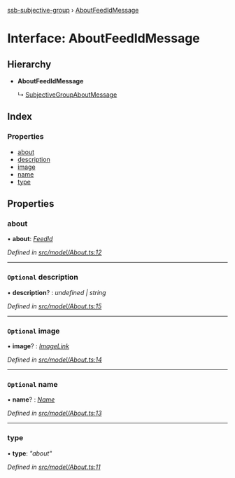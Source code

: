 [ssb-subjective-group](../README.md) › [AboutFeedIdMessage](aboutfeedidmessage.md)

# Interface: AboutFeedIdMessage

## Hierarchy

* **AboutFeedIdMessage**

  ↳ [SubjectiveGroupAboutMessage](subjectivegroupaboutmessage.md)

## Index

### Properties

* [about](aboutfeedidmessage.md#about)
* [description](aboutfeedidmessage.md#optional-description)
* [image](aboutfeedidmessage.md#optional-image)
* [name](aboutfeedidmessage.md#optional-name)
* [type](aboutfeedidmessage.md#type)

## Properties

###  about

• **about**: *[FeedId](../README.md#feedid)*

*Defined in [src/model/About.ts:12](https://github.com/gpicron/ssb-subjective-group/blob/3740865/src/model/About.ts#L12)*

___

### `Optional` description

• **description**? : *undefined | string*

*Defined in [src/model/About.ts:15](https://github.com/gpicron/ssb-subjective-group/blob/3740865/src/model/About.ts#L15)*

___

### `Optional` image

• **image**? : *[ImageLink](../README.md#imagelink)*

*Defined in [src/model/About.ts:14](https://github.com/gpicron/ssb-subjective-group/blob/3740865/src/model/About.ts#L14)*

___

### `Optional` name

• **name**? : *[Name](../README.md#name)*

*Defined in [src/model/About.ts:13](https://github.com/gpicron/ssb-subjective-group/blob/3740865/src/model/About.ts#L13)*

___

###  type

• **type**: *"about"*

*Defined in [src/model/About.ts:11](https://github.com/gpicron/ssb-subjective-group/blob/3740865/src/model/About.ts#L11)*
